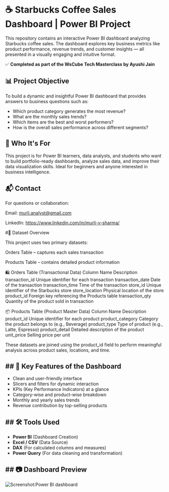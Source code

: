# ☕ Starbucks Coffee Sales Dashboard | Power BI Project
This repository contains an interactive Power BI dashboard analyzing Starbucks coffee sales. The dashboard explores key business metrics like product performance, revenue trends, and customer insights — all presented in a visually engaging and intuitive format.

✅ **Completed as part of the WsCube Tech Masterclass by Ayushi Jain**
## 📊 Project Objective
To build a dynamic and insightful Power BI dashboard that provides answers to business questions such as:

- Which product category generates the most revenue?
- What are the monthly sales trends?
- Which items are the best and worst performers?
- How is the overall sales performance across different segments?


## 🙌 Who It's For
This project is for Power BI learners, data analysts, and students who want to build portfolio-ready dashboards, analyze sales data, and improve their data visualization skills. Ideal for beginners and anyone interested in business intelligence.
## 📬 Contact
For questions or collaboration:

Email: murli.analyst@gmail.com

LinkedIn: https://www.linkedin.com/in/murli-v-sharma/

#🧾 Dataset Overview

This project uses two primary datasets:

Orders Table – captures each sales transaction

Products Table – contains detailed product information

🛍 Orders Table (Transactional Data)
Column Name	              Description
transaction_id          	Unique identifier for each transaction
transaction_date        	Date of the transaction
transaction_time        	Time of the transaction
store_id	                     Unique identifier of the Starbucks store
store_location	             Physical location of the store
product_id          	          Foreign key referencing the Products table
transaction_qty     	        Quantity of the product sold in transaction

📦 Products Table (Product Master Data)
Column Name	            Description
product_id	                Unique identifier for each product
product_category	    Category the product belongs to (e.g., Beverage)
product_type	            Type of product (e.g., Latte, Espresso)
product_detail          	Detailed description of the product
unit_price                  	Selling price per unit

These datasets are joined using the product_id field to perform meaningful analysis across product sales, locations, and time.
##  ## 📌 Key Features of the Dashboard
- Clean and user-friendly interface
- Slicers and filters for dynamic interaction
- KPIs (Key Performance Indicators) at a glance
- Category-wise and product-wise breakdown
- Monthly and yearly sales trends
- Revenue contribution by top-selling products

## ## 🛠 Tools Used
- **Power BI** (Dashboard Creation)
- **Excel / CSV** (Data Source)
- **DAX** (For calculated columns and measures)
- **Power Query** (For data cleaning and transformation)

## ## 📷 Dashboard Preview
![Screenshot:Power BI dashboard](https://github.com/user-attachments/assets/b232c9be-56a9-4613-8c39-2c35500da98f)

